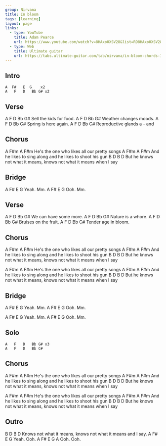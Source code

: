 ```yaml
---
group: Nirvana
title: In bloom
tags: [learning]
layout: page
links:
  - type: YouTube
    title: Adam Pearce
    url: https://www.youtube.com/watch?v=8HAxo0XSV28&list=RD8HAxo0XSV28&start_radio=1&ab_channel=AdamPearceMusic
  - type: Web
    title: Ultimate guitar
    url: https://tabs.ultimate-guitar.com/tab/nirvana/in-bloom-chords-1171571
---
```


## Intro

```chordpro
A  F#   E  G    x2
A   F   D   Bb G# x2
```

## Verse

A        F        D      Bb  G#
Sell the kids for food.
A       F       D       Bb  G#
Weather changes moods.
A         F     D       Bb  G#
Spring is here again.
A    F       D      Bb  C#
Reproductive glands a - and

## Chorus

A        F#m           A              F#m
He's the one who likes all our pretty songs
       A              F#m         A                  F#m
And he likes to sing along and he likes to shoot his gun
       B                 D      B                 D
But he knows not what it means, knows not what it means when I say

## Bridge

A  F#  E  G
Yeah.  Mm.
A  F#  E  G
Ooh.   Mm.

## Verse

A        F        D      Bb  G#
We can have some more.
A       F       D       Bb  G#
Nature is a whore.
A         F     D       Bb  G#
Bruises on the fruit.
A      F       D      Bb  C#
Tender age in bloom.

## Chorus

A        F#m           A              F#m
He's the one who likes all our pretty songs
       A              F#m         A                  F#m
And he likes to sing along and he likes to shoot his gun
       B                 D      B                 D
But he knows not what it means, knows not what it means when I say

A        F#m           A              F#m
He's the one who likes all our pretty songs
       A              F#m         A                  F#m
And he likes to sing along and he likes to shoot his gun
       B                 D      B                 D
But he knows not what it means, knows not what it means when I say

## Bridge

A  F#  E  G
Yeah.  Mm.
A  F#  E  G
Ooh.   Mm.

A  F#  E  G
Yeah.  Mm.
A  F#  E  G
Ooh.   Mm.

## Solo

```chordpro
A   F   D   Bb G# x3
A   F   D   Bb C#
```

## Chorus

A        F#m           A              F#m
He's the one who likes all our pretty songs
       A              F#m         A                  F#m
And he likes to sing along and he likes to shoot his gun
       B                 D      B                 D
But he knows not what it means, knows not what it means when I say

A        F#m           A              F#m
He's the one who likes all our pretty songs
       A              F#m         A                  F#m
And he likes to sing along and he likes to shoot his gun
       B                 D      B                 D
But he knows not what it means, knows not what it means when I say

## Outro

B                 D      B                 D
Knows not what it means, knows not what it means and I say.
A  F#  E  G
Yeah.  Ooh.
A F#   E  G      A
Ooh.   Ooh.
